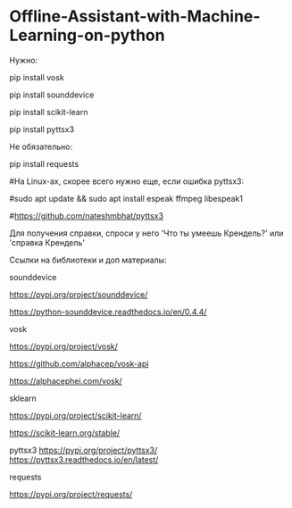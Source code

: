 # Offline-Assistant-with-Machine-Learning-on-python

Нужно:

pip install vosk

pip install sounddevice

pip install scikit-learn

pip install pyttsx3

Не обязательно:

pip install requests


#На Linux-ax, скорее всего нужно еще, если ошибка pyttsx3:

#sudo apt update && sudo apt install espeak ffmpeg libespeak1

#https://github.com/nateshmbhat/pyttsx3


Для получения справки, спроси у него 'Что ты умеешь Крендель?' или 'справка Крендель'


Ссылки на библиотеки и доп материалы:

sounddevice

https://pypi.org/project/sounddevice/

https://python-sounddevice.readthedocs.io/en/0.4.4/

vosk

https://pypi.org/project/vosk/

https://github.com/alphacep/vosk-api

https://alphacephei.com/vosk/

sklearn

https://pypi.org/project/scikit-learn/

https://scikit-learn.org/stable/

pyttsx3
https://pypi.org/project/pyttsx3/
https://pyttsx3.readthedocs.io/en/latest/

requests

https://pypi.org/project/requests/
